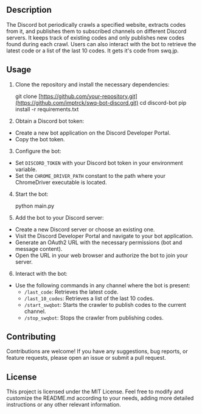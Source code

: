 ## Description

The Discord bot periodically crawls a specified website, extracts codes from it, and publishes them to subscribed channels on different Discord servers. It keeps track of existing codes and only publishes new codes found during each crawl. Users can also interact with the bot to retrieve the latest code or a list of the last 10 codes. It gets it's code from swq.jp.

## Usage

1. Clone the repository and install the necessary dependencies:

    git clone [https://github.com/your-repository.git](https://github.com/imptrck/swq-bot-discord.git)
    cd discord-bot
    pip install -r requirements.txt
    
2. Obtain a Discord bot token:
- Create a new bot application on the Discord Developer Portal.
- Copy the bot token.

3. Configure the bot:
- Set `DISCORD_TOKEN` with your Discord bot token in your environment variable.
- Set the `CHROME_DRIVER_PATH` constant to the path where your ChromeDriver executable is located.

4. Start the bot:

    python main.py


5. Add the bot to your Discord server:
- Create a new Discord server or choose an existing one.
- Visit the Discord Developer Portal and navigate to your bot application.
- Generate an OAuth2 URL with the necessary permissions (bot and message content).
- Open the URL in your web browser and authorize the bot to join your server.

6. Interact with the bot:
- Use the following commands in any channel where the bot is present:
  - `/last_code`: Retrieves the latest code.
  - `/last_10_codes`: Retrieves a list of the last 10 codes.
  - `/start_swqbot`: Starts the crawler to publish codes to the current channel.
  - `/stop_swqbot`: Stops the crawler from publishing codes.


## Contributing

Contributions are welcome! If you have any suggestions, bug reports, or feature requests, please open an issue or submit a pull request.

## License

This project is licensed under the MIT License. Feel free to modify and customize the README.md according to your needs, adding more detailed instructions or any other relevant information.



